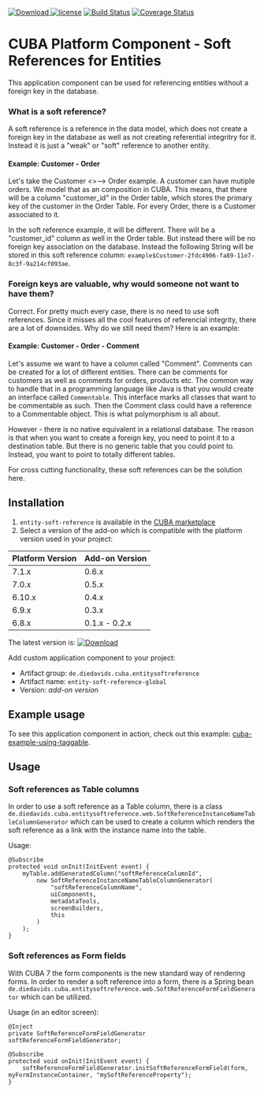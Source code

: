 [ ![Download](https://api.bintray.com/packages/mariodavid/cuba-components/cuba-component-entity-soft-reference/images/download.svg) ](https://bintray.com/mariodavid/cuba-components/cuba-component-entity-soft-reference/_latestVersion)
[![license](https://img.shields.io/badge/license-Apache%20License%202.0-blue.svg?style=flat)](http://www.apache.org/licenses/LICENSE-2.0)
[![Build Status](https://travis-ci.org/mariodavid/cuba-component-entity-soft-reference.svg?branch=master)](https://travis-ci.org/mariodavid/cuba-component-entity-soft-reference)
[![Coverage Status](https://coveralls.io/repos/github/mariodavid/cuba-component-entity-soft-reference/badge.svg)](https://coveralls.io/github/mariodavid/cuba-component-entity-soft-reference)

# CUBA Platform Component - Soft References for Entities

This application component can be used for referencing entities without a foreign key in the database.




### What is a soft reference?

A soft reference is a reference in the data model, which does not create a foreign key in the database as well as not creating referential integritry for it.
Instead it is just a "weak" or "soft" reference to another entity.

#### Example: Customer - Order

Let's take the Customer <>--> Order example. A customer can have mutiple orders. We model that as an composition in CUBA.
This means, that there will be a column "customer_id" in the Order table, which stores the primary key of the customer in
the Order Table. For every Order, there is a Customer associated to it.

In the soft reference example, it will be different. There will be a "customer_id" column as well in the Order table. But instead
there will be no foreign key association on the database. Instead the following String will be stored in this soft reference column:
`example$Customer-2fdc4906-fa89-11e7-8c3f-9a214cf093ae`.


### Foreign keys are valuable, why would someone not want to have them?

Correct. For pretty much every case, there is no need to use soft references. Since it misses all the cool features of
referencial integrity, there are a lot of downsides. Why do we still need them? Here is an example:

#### Example: Customer - Order - Comment

Let's assume we want to have a column called "Comment". Comments can be created for a lot of different entities. There can be comments
for customers as well as comments for orders, products etc. The common way to handle that in a programming language like Java is
that you would create an interface called `Commentable`. This interface marks all classes that want to be commentable as such.
Then the Comment class could have a reference to a Commentable object. This is what polymorphism is all about.

However - there is no native equivalent in a relational database. The reason is that when you want to create a foreign key,
you need to point it to a destination table. But there is no generic table that you could point to. Instead, you want to point
to totally different tables.

For cross cutting functionality, these soft references can be the solution here.






## Installation

1. `entity-soft-reference` is available in the [CUBA marketplace](https://www.cuba-platform.com/marketplace/soft-references-for-entities/)
2. Select a version of the add-on which is compatible with the platform version used in your project:

| Platform Version | Add-on Version |
| ---------------- | -------------- |
| 7.1.x            | 0.6.x          |
| 7.0.x            | 0.5.x          |
| 6.10.x           | 0.4.x          |
| 6.9.x            | 0.3.x          |
| 6.8.x            | 0.1.x - 0.2.x  |


The latest version is: [ ![Download](https://api.bintray.com/packages/mariodavid/cuba-components/cuba-component-entity-soft-reference/images/download.svg) ](https://bintray.com/mariodavid/cuba-components/cuba-component-entity-soft-reference/_latestVersion)

Add custom application component to your project:

* Artifact group: `de.diedavids.cuba.entitysoftreference`
* Artifact name: `entity-soft-reference-global`
* Version: *add-on version*

## Example usage

To see this application component in action, check out this example: [cuba-example-using-taggable](https://github.com/mariodavid/cuba-example-using-entity-soft-reference).

## Usage

### Soft references as Table columns

In order to use a soft reference as a Table column, there is a class `de.diedavids.cuba.entitysoftreference.web.SoftReferenceInstanceNameTableColumnGenerator` which can be used
to create a column which renders the soft reference as a link with the instance name into the table.

Usage:


```
@Subscribe
protected void onInit(InitEvent event) {
    myTable.addGeneratedColumn("softReferenceColumnId",
        new SoftReferenceInstanceNameTableColumnGenerator(
            "softReferenceColumnName",
            uiComponents,
            metadataTools,
            screenBuilders,
            this
        )
    );
}
```

### Soft references as Form fields

With CUBA 7 the form components is the new standard way of rendering forms. In order to render a soft reference into a form,
there is a Spring bean `de.diedavids.cuba.entitysoftreference.web.SoftReferenceFormFieldGenerator` which can be utilized.

Usage (in an editor screen):

```
@Inject
private SoftReferenceFormFieldGenerator softReferenceFormFieldGenerator;

@Subscribe
protected void onInit(InitEvent event) {
    softReferenceFormFieldGenerator.initSoftReferenceFormField(form, myFormInstanceContainer, "mySoftReferenceProperty");
}
```

